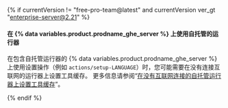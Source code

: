 {% if currentVersion != "free-pro-team@latest" and currentVersion ver_gt "enterprise-server@2.21" %}

#### 在 {% data variables.product.prodname_ghe_server %} 上使用自托管的运行器

在包含自托管运行器的 {% data variables.product.prodname_ghe_server %} 上使用设置操作（例如 `actions/setup-LANGUAGE`）时，您可能需要在没有连接互联网的运行器上设置工具缓存。 更多信息请参阅“[在没有互联网连接的自托管运行器上设置工具缓存](/enterprise/admin/github-actions/setting-up-the-tool-cache-on-self-hosted-runners-without-internet-access)”。

{% endif %}
